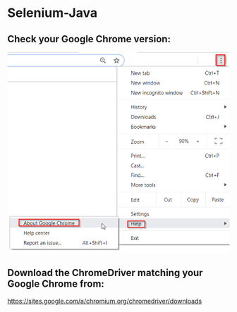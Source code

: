 # Selenium-Java

## Check your Google Chrome version:
![alt text](https://github.com/Dgotlieb/Selenium-Java/blob/master/images/About.png)


## Download the ChromeDriver matching your Google Chrome from:
https://sites.google.com/a/chromium.org/chromedriver/downloads 

